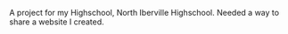 A project for my Highschool, North Iberville Highschool. Needed a way to share a website I created.
